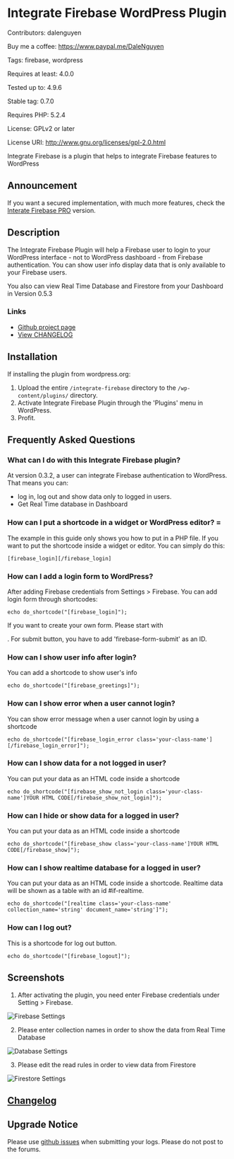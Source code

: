 # Integrate Firebase WordPress Plugin

Contributors: dalenguyen

Buy me a coffee: https://www.paypal.me/DaleNguyen

Tags: firebase, wordpress

Requires at least: 4.0.0

Tested up to: 4.9.6

Stable tag: 0.7.0

Requires PHP: 5.2.4

License: GPLv2 or later

License URI: http://www.gnu.org/licenses/gpl-2.0.html

Integrate Firebase is a plugin that helps to integrate Firebase features to WordPress

## Announcement

If you want a secured implementation, with much more features, check the [Interate Firebase PRO](https://firebase.dalenguyen.me/) version.

## Description

The Integrate Firebase Plugin will help a Firebase user to login to your WordPress interface - not to WordPress dashboard - from Firebase authentication. You can show user info display data that is only available to your Firebase users.

You also can view Real Time Database and Firestore from your Dashboard in Version 0.5.3

### Links

- [Github project page](https://github.com/dalenguyen/firebase-wordpress-plugin)
- [View CHANGELOG](https://github.com/dalenguyen/firebase-wordpress-plugin/blob/master/CHANGELOG.md)

## Installation

If installing the plugin from wordpress.org:

1. Upload the entire `/integrate-firebase` directory to the `/wp-content/plugins/` directory.
2. Activate Integrate Firebase Plugin through the 'Plugins' menu in WordPress.
3. Profit.

## Frequently Asked Questions

### What can I do with this Integrate Firebase plugin?

At version 0.3.2, a user can integrate Firebase authentication to WordPress. That means you can:

- log in, log out and show data only to logged in users.
- Get Real Time database in Dashboard

### How can I put a shortcode in a widget or WordPress editor? =

The example in this guide only shows you how to put in a PHP file. If you want to put the shortcode inside a widget or editor. You can simply do this:

```
[firebase_login][/firebase_login]
```

### How can I add a login form to WordPress?

After adding Firebase credentials from Settings > Firebase. You can add login form through shortcodes:

```
echo do_shortcode("[firebase_login]");
```

If you want to create your own form. Please start with _<form id='login-form'>_. For submit button, you have to add 'firebase-form-submit' as an ID.

### How can I show user info after login?

You can add a shortcode to show user's info

```
echo do_shortcode("[firebase_greetings]");
```

### How can I show error when a user cannot login?

You can show error message when a user cannot login by using a shortcode

```
echo do_shortcode("[firebase_login_error class='your-class-name'][/firebase_login_error]");
```

### How can I show data for a not logged in user?

You can put your data as an HTML code inside a shortcode

```
echo do_shortcode("[firebase_show_not_login class='your-class-name']YOUR HTML CODE[/firebase_show_not_login]");
```

### How can I hide or show data for a logged in user?

You can put your data as an HTML code inside a shortcode

```
echo do_shortcode("[firebase_show class='your-class-name']YOUR HTML CODE[/firebase_show]");
```

### How can I show realtime database for a logged in user?

You can put your data as an HTML code inside a shortcode. Realtime data will be shown as a table with an id #if-realtime.

```
echo do_shortcode("[realtime class='your-class-name' collection_name='string' document_name='string']");
```

### How can I log out?

This is a shortcode for log out button.

```
echo do_shortcode("[firebase_logout]");
```

## Screenshots

1. After activating the plugin, you need enter Firebase credentials under Setting > Firebase.

![Firebase Settings](/assets/screenshot-1.png)

2. Please enter collection names in order to show the data from Real Time Database

![Database Settings](/assets/screenshot-2.png)

3. Please edit the read rules in order to view data from Firestore

![Firestore Settings](/assets/screenshot-3.png)

## [Changelog](/CHANGELOG.md)

## Upgrade Notice

Please use [github issues](https://github.com/dalenguyen/firebase-wordpress-plugin/issues) when submitting your logs. Please do not post to the forums.
